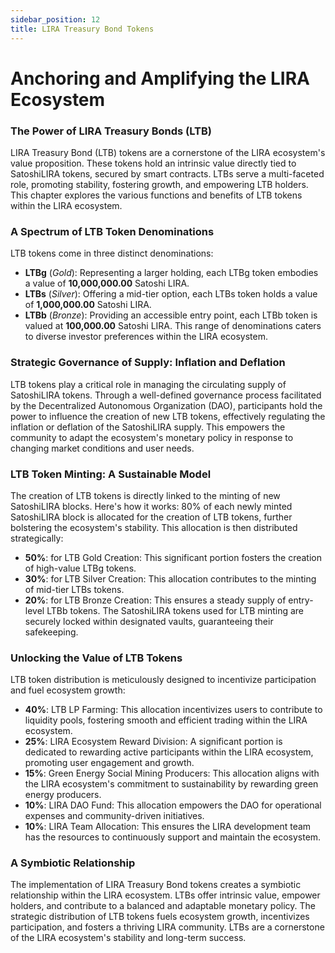 ```yaml
---
sidebar_position: 12
title: LIRA Treasury Bond Tokens
---
```


# Anchoring and Amplifying the LIRA Ecosystem

### The Power of LIRA Treasury Bonds (LTB)
LIRA Treasury Bond (LTB) tokens are a cornerstone of the LIRA ecosystem's value proposition. These tokens hold an intrinsic value directly tied to SatoshiLIRA tokens, secured by smart contracts.  LTBs serve a multi-faceted role, promoting stability, fostering growth, and empowering LTB holders. This chapter explores the various functions and benefits of LTB tokens within the LIRA ecosystem.

### A Spectrum of LTB Token Denominations
LTB tokens come in three distinct denominations:

- **LTBg** (*Gold*): Representing a larger holding, each LTBg token embodies a value of **10,000,000.00** Satoshi LIRA.
- **LTBs** (*Silver*): Offering a mid-tier option, each LTBs token holds a value of **1,000,000.00** Satoshi LIRA.
- **LTBb** (*Bronze*): Providing an accessible entry point, each LTBb token is valued at **100,000.00** Satoshi LIRA.
This range of denominations caters to diverse investor preferences within the LIRA ecosystem.

### Strategic Governance of Supply: Inflation and Deflation
LTB tokens play a critical role in managing the circulating supply of SatoshiLIRA tokens. Through a well-defined governance process facilitated by the Decentralized Autonomous Organization (DAO), participants hold the power to influence the creation of new LTB tokens, effectively regulating the inflation or deflation of the SatoshiLIRA supply. This empowers the community to adapt the ecosystem's monetary policy in response to changing market conditions and user needs.

### LTB Token Minting: A Sustainable Model
The creation of LTB tokens is directly linked to the minting of new SatoshiLIRA blocks. Here's how it works: 80% of each newly minted SatoshiLIRA block is allocated for the creation of LTB tokens, further bolstering the ecosystem's stability. This allocation is then distributed strategically:

- **50%**: for LTB Gold Creation: This significant portion fosters the creation of high-value LTBg tokens.
- **30%**: for LTB Silver Creation: This allocation contributes to the minting of mid-tier LTBs tokens.
- **20%**: for LTB Bronze Creation: This ensures a steady supply of entry-level LTBb tokens.
The SatoshiLIRA tokens used for LTB minting are securely locked within designated vaults, guaranteeing their safekeeping.

### Unlocking the Value of LTB Tokens
LTB token distribution is meticulously designed to incentivize participation and fuel ecosystem growth:

- **40%**: LTB LP Farming: This allocation incentivizes users to contribute to liquidity pools, fostering smooth and efficient trading within the LIRA ecosystem.
- **25%**: LIRA Ecosystem Reward Division: A significant portion is dedicated to rewarding active participants within the LIRA ecosystem, promoting user engagement and growth.
- **15%**: Green Energy Social Mining Producers: This allocation aligns with the LIRA ecosystem's commitment to sustainability by rewarding green energy producers.
- **10%**: LIRA DAO Fund: This allocation empowers the DAO for operational expenses and community-driven initiatives.
- **10%**: LIRA Team Allocation: This ensures the LIRA development team has the resources to continuously support and maintain the ecosystem.


### A Symbiotic Relationship
The implementation of LIRA Treasury Bond tokens creates a symbiotic relationship within the LIRA ecosystem. LTBs offer intrinsic value, empower holders, and contribute to a balanced and adaptable monetary policy. The strategic distribution of LTB tokens fuels ecosystem growth, incentivizes participation, and fosters a thriving LIRA community. LTBs are a cornerstone of the LIRA ecosystem's stability and long-term success.

